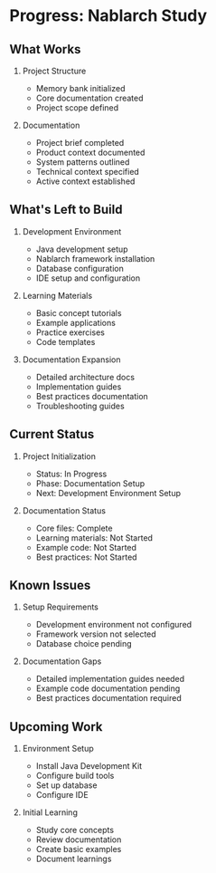 # Progress: Nablarch Study

## What Works
1. Project Structure
   - Memory bank initialized
   - Core documentation created
   - Project scope defined

2. Documentation
   - Project brief completed
   - Product context documented
   - System patterns outlined
   - Technical context specified
   - Active context established

## What's Left to Build
1. Development Environment
   - Java development setup
   - Nablarch framework installation
   - Database configuration
   - IDE setup and configuration

2. Learning Materials
   - Basic concept tutorials
   - Example applications
   - Practice exercises
   - Code templates

3. Documentation Expansion
   - Detailed architecture docs
   - Implementation guides
   - Best practices documentation
   - Troubleshooting guides

## Current Status
1. Project Initialization
   - Status: In Progress
   - Phase: Documentation Setup
   - Next: Development Environment Setup

2. Documentation Status
   - Core files: Complete
   - Learning materials: Not Started
   - Example code: Not Started
   - Best practices: Not Started

## Known Issues
1. Setup Requirements
   - Development environment not configured
   - Framework version not selected
   - Database choice pending

2. Documentation Gaps
   - Detailed implementation guides needed
   - Example code documentation pending
   - Best practices documentation required

## Upcoming Work
1. Environment Setup
   - Install Java Development Kit
   - Configure build tools
   - Set up database
   - Configure IDE

2. Initial Learning
   - Study core concepts
   - Review documentation
   - Create basic examples
   - Document learnings

